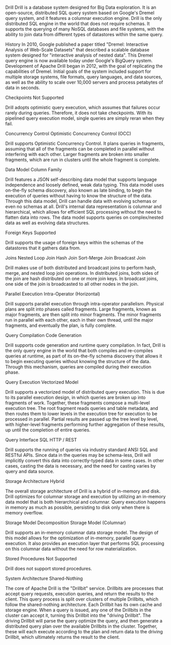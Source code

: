 Drill 
Drill is a database system designed for Big Data exploration. It is an open-source, distributed SQL query system based on Google's Dremel query system, and it features a columnar execution engine. Drill is the only distributed SQL engine in the world that does not require schemas. It supports the querying of many NoSQL databases and file systems, with the ability to join data from different types of datastores within the same query.


History 
In 2010, Google published a paper titled "Dremel: Interactive Analysis of Web-Scale Datasets" that described a scalable database system designed for "interactive analysis of nested data". This Dremel query engine is now available today under Google's BigQuery system. Development of Apache Drill began in 2012, with the goal of replicating the capabilities of Dremel. Initial goals of the system included support for multiple storage systems, file formats, query languages, and data sources, as well as the ability to scale over 10,000 servers and process petabytes of data in seconds.


Checkpoints 
Not Supported

Drill adopts optimistic query execution, which assumes that failures occur rarely during queries. Therefore, it does not take checkpoints. With its pipelined query execution model, single queries are simply reran when they fail.


Concurrency Control 
Optimistic Concurrency Control (OCC)

Drill supports Optimistic Concurrency Control. It plans queries in fragments, assuming that all of the fragments can be completed in parallel without interfering with each other. Larger fragments are broken into smaller fragments, which are run in clusters until the whole fragment is complete.


Data Model 
Column Family

Drill features a JSON self-describing data model that supports language independence and loosely defined, weak data typing. This data model uses on-the-fly schema discovery, also known as late binding, to begin the execution of queries without having to know the structure of the data. Through this data model, Drill can handle data with evolving schemas or even no schemas at all. Drill's internal data representation is columnar and hierarchical, which allows for efficient SQL processing without the need to flatten data into rows. The data model supports queries on complex/nested data as well as evolving data structures.


Foreign Keys 
Supported

Drill supports the usage of foreign keys within the schemas of the datastores that it gathers data from.


Joins 
Nested Loop Join Hash Join Sort-Merge Join Broadcast Join

Drill makes use of both distributed and broadcast joins to perform hash, merge, and nested loop join operations. In distributed joins, both sides of the join are hash distributed on one or more join keys. In broadcast joins, one side of the join is broadcasted to all other nodes in the join.


Parallel Execution 
Intra-Operator (Horizontal)

Drill supports parallel execution through intra-operator parallelism. Physical plans are split into phases called fragments. Large fragments, known as major fragments, are then split into minor fragments. The minor fragments run in parallel with each other, each in their own thread, until the major fragments, and eventually the plan, is fully complete.


Query Compilation 
Code Generation

Drill supports code generation and runtime query compilation. In fact, Drill is the only query engine in the world that both compiles and re-compiles queries at runtime, as part of its on-the-fly schema discovery that allows it to begin executing queries without knowing the structure of the data. Through this mechanism, queries are compiled during their execution phase.


Query Execution 
Vectorized Model

Drill supports a vectorized model of distributed query execution. This is due to its parallel execution design, in which queries are broken up into fragments of work. Together, these fragments compose a multi-level execution tree. The root fragment reads queries and table metadata, and then routes them to lower levels in the execution tree for execution to be processed in parallel. Partial results are passed up the tree level by level, with higher-level fragments performing further aggregation of these results, up until the completion of entire queries.


Query Interface 
SQL HTTP / REST

Drill supports the running of queries via industry standard ANSI SQL and RESTful APIs. Since data in the queries may be schema-less, Drill will implicitly convert this data into correctly-typed data in some cases. In other cases, casting the data is necessary, and the need for casting varies by query and data source.


Storage Architecture 
Hybrid

The overall storage architecture of Drill is a hybrid of in-memory and disk. Drill optimizes for columnar storage and execution by utilizing an in-memory data model that is both hierarchical and columnar. Query execution happens in memory as much as possible, persisting to disk only when there is memory overflow.


Storage Model 
Decomposition Storage Model (Columnar)

Drill supports an in-memory columnar data storage model. The design of this model allows for the optimization of in-memory, parallel query execution. It also provides an execution layer that performs SQL processing on this columnar data without the need for row materialization.


Stored Procedures 
Not Supported

Drill does not support stored procedures.


System Architecture 
Shared-Nothing

The core of Apache Drill is the "Drillbit" service. Drillbits are processes that accept query requests, execution queries, and return the results to the client. This query process is split over clusters of multiple Drillbits, which follow the shared-nothing architecture. Each Drillbit has its own cache and storage engine. When a query is issued, any one of the Drillbits in the cluster can accept it, turning this Drillbit into the "driving Drillbit". The driving Drillbit will parse the query optimize the query, and then generate a distributed query plan over the available Drillbits in the cluster. Together, these will each execute according to the plan and return data to the driving Drillbit, which ultimately returns the result to the client.